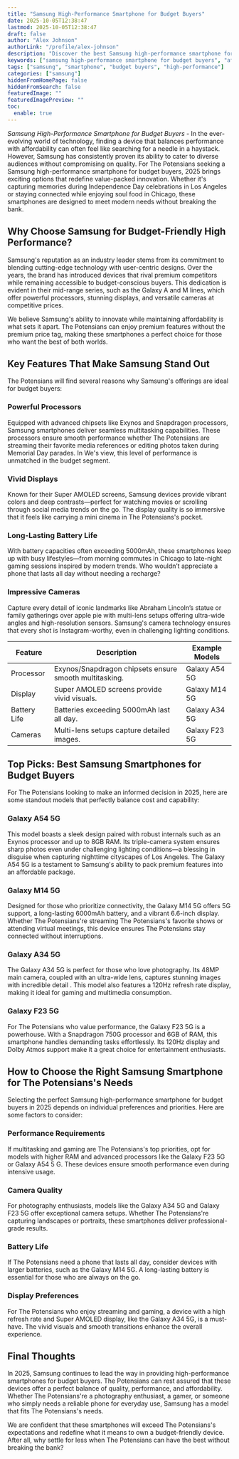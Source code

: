 ```yaml
---
title: "Samsung High-Performance Smartphone for Budget Buyers"
date: 2025-10-05T12:38:47
lastmod: 2025-10-05T12:38:47
draft: false
author: "Alex Johnson"
authorLink: "/profile/alex-johnson"
description: "Discover the best Samsung high-performance smartphone for budget buyers! Get top-tier features, speed, and style without breaking the bank."
keywords: ["samsung high-performance smartphone for budget buyers", "affordable samsung smartphones 2025", "best budget samsung phones 2025"]
tags: ["samsung", "smartphone", "budget buyers", "high-performance"]
categories: ["samsung"]
hiddenFromHomePage: false
hiddenFromSearch: false
featuredImage: ""
featuredImagePreview: ""
toc:
  enable: true
---
```



*Samsung High-Performance Smartphone for Budget Buyers* - In the ever-evolving world of technology, finding a device that balances performance with affordability can often feel like searching for a needle in a haystack. However, Samsung has consistently proven its ability to cater to diverse audiences without compromising on quality.  For The Potensians seeking a Samsung high-performance smartphone for budget buyers, 2025 brings exciting options that redefine value-packed innovation. Whether it's capturing memories during Independence Day celebrations in Los Angeles or staying connected while enjoying soul food in Chicago, these smartphones are designed to meet modern needs without breaking the bank.

## Why Choose Samsung for Budget-Friendly High Performance?

Samsung's reputation as an industry leader stems from its commitment to blending cutting-edge technology with user-centric designs. Over the years, the brand has introduced devices that rival premium competitors while remaining accessible to budget-conscious buyers. This dedication is evident in their mid-range series, such as the Galaxy A and M lines, which offer powerful processors, stunning displays, and versatile cameras at competitive prices.

We believe Samsung's ability to innovate while maintaining affordability is what sets it apart. The Potensians can enjoy premium features without the premium price tag, making these smartphones a perfect choice for those who want the best of both worlds.

## Key Features That Make Samsung Stand Out

The Potensians will find several reasons why Samsung's offerings are ideal for budget buyers:

### Powerful Processors

Equipped with advanced chipsets like Exynos and Snapdragon processors, Samsung smartphones deliver seamless multitasking capabilities. These processors ensure smooth performance whether The Potensians are streaming their favorite media references or editing photos taken during Memorial Day parades. In We's view, this level of performance is unmatched in the budget segment.

### Vivid Displays

Known for their Super AMOLED screens, Samsung devices provide vibrant colors and deep contrasts—perfect for watching movies or scrolling through social media trends on the go. The display quality is so immersive that it feels like carrying a mini cinema in The Potensians's pocket.

### Long-Lasting Battery Life

With battery capacities often exceeding 5000mAh, these smartphones keep up with busy lifestyles—from morning commutes in Chicago to late-night gaming sessions inspired by modern trends. Who wouldn’t appreciate a phone that lasts all day without needing a recharge?

### Impressive Cameras

Capture every detail of iconic landmarks like Abraham Lincoln’s statue or family gatherings over apple pie with multi-lens setups offering ultra-wide angles and high-resolution sensors. Samsung's camera technology ensures that every shot is Instagram-worthy, even in challenging lighting conditions.

<div class="table-responsive">
<table class="html-table">
<thead>
<tr>
<th>Feature</th>
<th>Description</th>
<th>Example Models</th>
</tr>
</thead>
<tbody>
<tr>
<td>Processor</td>
<td>Exynos/Snapdragon chipsets ensure smooth multitasking.</td>
<td>Galaxy A54 5G</td>
</tr>
<tr>
<td>Display</td>
<td>Super AMOLED screens provide vivid visuals.</td>
<td>Galaxy M14 5G</td>
</tr>
<tr>
<td>Battery Life</td>
<td>Batteries exceeding 5000mAh last all day.</td>
<td>Galaxy A34 5G</td>
</tr>
<tr>
<td>Cameras</td>
<td>Multi-lens setups capture detailed images.</td>
<td>Galaxy F23 5G</td>
</tr>
</tbody>
</table>
</div>

## Top Picks: Best Samsung Smartphones for Budget Buyers

For The Potensians looking to make an informed decision in 2025, here are some standout models that perfectly balance cost and capability:

### Galaxy A54 5G

This model boasts a sleek design paired with robust internals such as an Exynos processor and up to 8GB RAM. Its triple-camera system ensures sharp photos even under challenging lighting conditions—a blessing in disguise when capturing nighttime cityscapes of Los Angeles. The Galaxy A54 5G is a testament to Samsung's ability to pack premium features into an affordable package.

### Galaxy M14 5G

Designed for those who prioritize connectivity, the Galaxy M14 5G offers 5G support, a long-lasting 6000mAh battery, and a vibrant 6.6-inch display. Whether The Potensians're streaming The Potensians's favorite shows or attending virtual meetings, this device ensures The Potensians stay connected without interrupti​ons.

### Galaxy A34 5G

The Galaxy A34 5G is perfect for ​those who love photography. Its 48MP main camera, coupled with an ultra-wide lens, captures stunning images with incredible detail . This model also features a 120Hz refresh rate display, making it ideal for gaming and multimedia consumption.

### Galaxy F23 5G

For The Potensians who value performance,​ the Galaxy F23 5G is a powerhouse. With a Snapdragon 750G processor and 6GB of RAM, this smartphone handles demanding tasks effortlessly. Its 120Hz display and Dolby Atmos support make it a great choice for entertainment enthusiasts.

## How to Choose the Right Samsung Smartphone for The Potensians's Needs

Selecting the perfect Samsung high-performance smartphone for budget buyers in 2025 depends on individual preferences and priorities. Here are some factors to consider:

### Performance Requir​ements

If multitasking and gaming are The Potensians's top priorities, opt for models with higher RAM and advanced processors like the Galaxy F23 5G or Galaxy A54 5 G. These devices ensure smooth performance even during intensive usage.

### Camera Quality

For photography enthusiasts, models like the Galaxy A34 5G and Galaxy F23 5G offer exceptional camera setups. Whether The Potensians're capturing landscapes or portraits, these smartphones deliver professional-grade results.

### Battery Life

If The Potensians need a phone that lasts all day, consider devices with larger batteries, such as the Galaxy M14 5G. A long-lasting battery is essential for those who are always on the go.

### Display Preferences

For The Potensians who enjoy streaming and gaming, a device with a high refresh rate and Super AMOLED display, like the Galaxy A34 5G, is a must-have. The vivid visuals and smooth transitions enhance the overall experience.

## Final Thoughts

In 2025, Samsung continues to lead the way in providing high-performance smartphones for budget buyers. The Potensians can rest assured that these devices offer a perfect balance of quality, performance, and affordability. Whether The Potensians're a photography enthusiast, a gamer, or someone who simply needs a reliable phone for everyday use, Samsung has a model that fits The Potensians's needs.

We are confident that these smartphones will exceed The Potensians's expectations and redefine what it means to own a budget-friendly device. After all, why settle for less when The Potensians can have the best without breaking the bank?